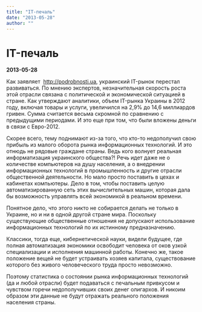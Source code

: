 ```yaml
---
title: "IT-печаль"
date: "2013-05-28"
author: ""
---
```


# IT-печаль

**2013-05-28** 

Как заявляет  http://podrobnosti.ua, украинский IT-рынок перестал развиваться. По мнению экспертов, незначительная скорость роста этой отрасли связана с политической и экономической ситуацией в стране. Как утверждают аналитики, объем IT-рынка Украины в 2012 году, включая товары и услуги, увеличился на 2,9% до 14,6 миллиардов гривен. Сумма считается весьма скромной по сравнению с предыдущими периодами. И это еще при том, что были вложены деньги в связи с Евро-2012.

Скорее всего, тему поднимают из-за того, что кто-то недополучил свою прибыль из малого оборота рынка информационных технологий. И это отнюдь не рядовые граждане страны. Ведь кого волнует реальная информатизация украинского общества?! Речь идет даже не о количестве компьютеров на душу населения, а о внедрении информационных технологий в промышленность и другие отрасли общественной деятельности. Но мало просто поставить в цехах и кабинетах компьютеры. Дело в том, чтобы поставить целую автоматизированную сеть этих вычислительных машин, которая дала бы возможность управлять всей экономикой в реальном времени.

Понятное дело, что этого никто не собирается делать не только в Украине, но и ни в одной другой стране мира. Поскольку существующие общественные отношения не допускают использование информационных технологий по их истинному предназначению.

Классики, тогда еще, кибернетической науки, видели будущее, где полная автоматизация экономики освободит человека от оков узкой специализации и исполнения машинной работы. Конечно же, такое положение вещей не будет устраивать хозяев капитала, существование которого без живого человеческого труда просто невозможно.

Поэтому статистика о состоянии рынка информационных технологий (да и любой отрасли) будет подаваться с печальным привкусом и чувством горечи недополучивших своих денег олигархов. И никоим образом эти данные не будут отражать реального положения населения страны.
